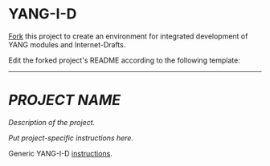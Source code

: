 YANG-I-D
========

[Fork](https://github.com/llhotka/YANG-I-D/wiki/Fork) this project to
create an environment for integrated development of YANG modules and
Internet-Drafts.

Edit the forked project's README according to the following template:

---

_PROJECT NAME_
==============

_Description of the project._

_Put project-specific instructions here._

Generic YANG-I-D [instructions](https://github.com/llhotka/YANG-I-D/wiki/Instructions).



